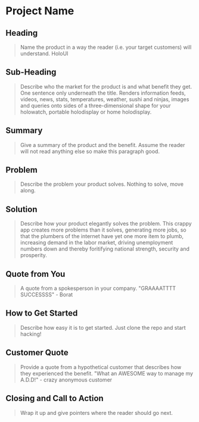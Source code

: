 # Project Name #

<!-- 
> This material was originally posted [here](http://www.quora.com/What-is-Amazons-approach-to-product-development-and-product-management). It is reproduced here for posterities sake.

There is an approach called "working backwards" that is widely used at Amazon. They work backwards from the customer, rather than starting with an idea for a product and trying to bolt customers onto it. While working backwards can be applied to any specific product decision, using this approach is especially important when developing new products or features.

For new initiatives a product manager typically starts by writing an internal press release announcing the finished product. The target audience for the press release is the new/updated product's customers, which can be retail customers or internal users of a tool or technology. Internal press releases are centered around the customer problem, how current solutions (internal or external) fail, and how the new product will blow away existing solutions.

If the benefits listed don't sound very interesting or exciting to customers, then perhaps they're not (and shouldn't be built). Instead, the product manager should keep iterating on the press release until they've come up with benefits that actually sound like benefits. Iterating on a press release is a lot less expensive than iterating on the product itself (and quicker!).

If the press release is more than a page and a half, it is probably too long. Keep it simple. 3-4 sentences for most paragraphs. Cut out the fat. Don't make it into a spec. You can accompany the press release with a FAQ that answers all of the other business or execution questions so the press release can stay focused on what the customer gets. My rule of thumb is that if the press release is hard to write, then the product is probably going to suck. Keep working at it until the outline for each paragraph flows. 

Oh, and I also like to write press-releases in what I call "Oprah-speak" for mainstream consumer products. Imagine you're sitting on Oprah's couch and have just explained the product to her, and then you listen as she explains it to her audience. That's "Oprah-speak", not "Geek-speak".

Once the project moves into development, the press release can be used as a touchstone; a guiding light. The product team can ask themselves, "Are we building what is in the press release?" If they find they're spending time building things that aren't in the press release (overbuilding), they need to ask themselves why. This keeps product development focused on achieving the customer benefits and not building extraneous stuff that takes longer to build, takes resources to maintain, and doesn't provide real customer benefit (at least not enough to warrant inclusion in the press release).
 -->
 
## Heading ##
  > Name the product in a way the reader (i.e. your target customers) will understand.
  HoloUI

## Sub-Heading ##
  > Describe who the market for the product is and what benefit they get. One sentence only underneath the title.
  Renders information feeds, videos, news, stats, temperatures, weather, sushi and ninjas, images and queries onto sides of a three-dimensional shape for your holowatch, portable holodisplay or home holodisplay.

## Summary ##
  > Give a summary of the product and the benefit. Assume the reader will not read anything else so make this paragraph good.


## Problem ##
  > Describe the problem your product solves.
  Nothing to solve, move along.


## Solution ##
  > Describe how your product elegantly solves the problem.
  This crappy app creates more problems than it solves, generating more jobs, so that the plumbers of the internet have yet one more item to plumb, increasing demand in the labor market, driving unemployment numbers down and thereby foritifying national strength, security and prosperity.

## Quote from You ##
  > A quote from a spokesperson in your company.
  "GRAAAATTTT SUCCESSSS" - Borat

## How to Get Started ##
  > Describe how easy it is to get started.
  Just clone the repo and start hacking!

## Customer Quote ##
  > Provide a quote from a hypothetical customer that describes how they experienced the benefit.
  "What an AWESOME way to manage my A.D.D!" - crazy anonymous customer

## Closing and Call to Action ##
  > Wrap it up and give pointers where the reader should go next.
